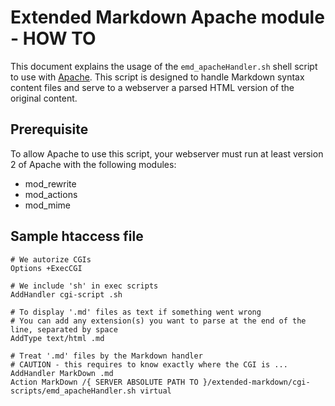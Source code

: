 Extended Markdown Apache module - HOW TO
========================================


This document explains the usage of the `emd_apacheHandler.sh` shell script to use with [Apache](http://www.apache.org/).
This script is designed to handle Markdown syntax content files and serve to a webserver a parsed HTML
version of the original content.


## Prerequisite

To allow Apache to use this script, your webserver must run at least version 2 of Apache with the following modules:

-   mod_rewrite
-   mod_actions
-   mod_mime


## Sample htaccess file

    # We autorize CGIs
    Options +ExecCGI

    # We include 'sh' in exec scripts
    AddHandler cgi-script .sh

    # To display '.md' files as text if something went wrong
    # You can add any extension(s) you want to parse at the end of the line, separated by space
    AddType text/html .md

    # Treat '.md' files by the Markdown handler
    # CAUTION - this requires to know exactly where the CGI is ...
    AddHandler MarkDown .md
    Action MarkDown /{ SERVER ABSOLUTE PATH TO }/extended-markdown/cgi-scripts/emd_apacheHandler.sh virtual

